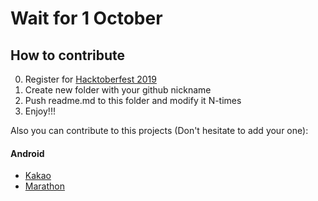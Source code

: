 # Wait for 1 October

## How to contribute

0. Register for [Hacktoberfest 2019](https://hacktoberfest.digitalocean.com)
1. Create new folder with your github nickname
2. Push readme.md to this folder and modify it N-times
3. Enjoy!!!

Also you can contribute to this projects (Don't hesitate to add your one):
#### Android
* [Kakao](https://github.com/agoda-com/kakao)
* [Marathon](https://github.com/malinskiy/marathon)
